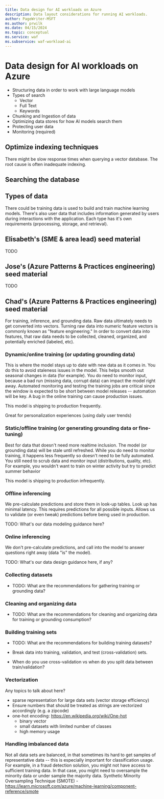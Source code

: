```yaml
---
title: Data design for AI workloads on Azure
description: Data layout considerations for running AI workloads.
author: PageWriter-MSFT
ms.author: prwilk
ms.date: 04/15/2024
ms.topic: conceptual
ms.service: waf
ms.subservice: waf-workload-ai
---
```


# Data design for AI workloads on Azure

- Structuring data in order to work with large language models
- Types of search
  - Vector
  - Full Text
  - Keywords
- Chunking and Ingestion of data
- Optimizing data stores for how AI models search them
- Protecting user data
- Monitoring (required)

## Optimize indexing techniques

 There might be slow response times when querying a vector database. The root cause is often inadequate indexing.

## Searching the database

## Types of data

There could be training data is used to build and train machine learning models. There's also  user data that includes information generated by users during interactions with the application. Each type has it's own requirements (prpocessing, storage, and retrieval).

## Elisabeth's (SME & area lead) seed material

TODO

## Jose's (Azure Patterns & Practices engineering) seed material

TODO

## Chad's (Azure Patterns & Practices engineering) seed material

For training, inference, and grounding data. Raw data ultimately needs to get converted into vectors. Turning raw data into numeric feature vectors is commonly known as "feature engineering." In order to convert data into features, that raw data needs to be collected, cleaned, organized, and potentially enriched (labeled, etc).

### Dynamic/online training (or updating grounding data)

This is where the model stays up to date with new data as it comes in. You do this to avoid staleness issues in the model. This helps smooth out seasonal changes in data (for example). You do need to monitor input, because a bad run (missing data, corrupt data) can impact the model right away. Automated monitoring and testing the training jobs are critical since the window is expected to be short between model releases -- automation will be key. A bug in the online training can cause production issues.

This model is shipping to production frequently.

Great for personalization experiences (using daily user trends)

### Static/offline training (or generating grounding data or fine-tuning)

Best for data that doesn't need more realtime inclusion. The model (or grounding data) will be stale until refreshed. While you do need to monitor training, it happens less frequently so doesn't need to be fully automated. You still need to scrub data and monitor input (distributions, quality, etc).  For example, you wouldn't want to train on winter activity but try to predict summer behavior

This model is shipping to production infrequently.

### Offline inferencing

We pre-calculate predictions and store them in look-up tables. Look up has minimal latency. This requires predictions for all possible inputs. Allows us to validate (or even tweak) predictions before being used in production.

TODO: What's our data modeling guidance here?

### Online inferencing

We don't pre-calculate predictions, and call into the model to answer questions right away (data "is" the model).

TODO: What's our data design guidance here, if any?

### Collecting datasets

- TODO: What are the recommendations for gathering training or grounding data?

### Cleaning and organizing data

- TODO: What are the recommendations for cleaning and organizing data for training or grounding consumption?

### Building training sets

- TODO: What are the recommendations for building training datasets?

- Break data into training, validation, and test (cross-validation) sets.

- When do you use cross-validation vs when do you split data between train/validation?

### Vectorization

Any topics to talk about here?

- sparse representation for large data sets (vector storage efficiency)
- Ensure numbers that should be treated as strings are vectorized accordingly (e.g. a zipcode)
- one-hot encoding: <https://en.wikipedia.org/wiki/One-hot>
  - binary vector
  - small datasets with limited number of classes
  - high memory usage

### Handling imbalanced data

Not all data sets are balanced, in that sometimes its hard to get samples of representative data -- this is especially important for classification usage. For example, in a fraud detection solution, you might not have access to sufficient training data. In that case, you might need to oversample the minority data or under sample the majority data. Synthetic Minority Oversampling Technique (SMOTE) - <https://learn.microsoft.com/azure/machine-learning/component-reference/smote>
